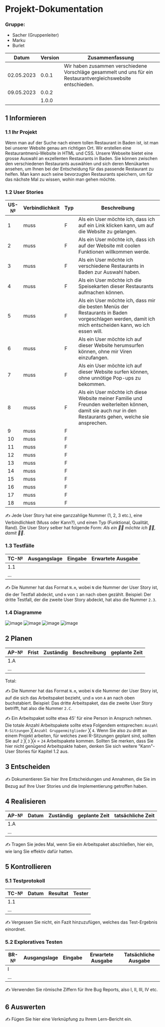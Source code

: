 # Projekt-Dokumentation
### Gruppe:
- Sacher (Gruppenleiter) 
- Marku 
- Burlet

| Datum | Version | Zusammenfassung                                              |
| ----- | ------- | ------------------------------------------------------------ |
| 02.05.2023 | 0.0.1   | Wir haben zusammen verschiedene Vorschläge gesammelt und uns für ein Restaurantvergleichswebsite entschieden. |
| 09.05.2023 | 0.0.2   |                                                              |
|        | 1.0.0   |                                                              |

## 1 Informieren

### 1.1 Ihr Projekt

Wenn man auf der Suche nach einem tollen Restaurant in Baden ist, ist man bei unserer Website genau am richtigen Ort. Wir erstellen eine Restaurantmenü-Website in HTML und CSS. Unsere Webseite bietet eine grosse Auswahl an exzellenten Restaurants in Baden. Sie können zwischen den verschiedenen Restaurants auswählen und sich deren Menükarten ansehen, um Ihnen bei der Entscheidung für das passende Restaurant zu helfen. Man kann auch seine bevorzugten Restaurants speichern, um für das nächste Mal zu wissen, wohin man gehen möchte.

### 1.2 User Stories

| US-№ | Verbindlichkeit | Typ  | Beschreibung                       |
| ---- | --------------- | ---- | ---------------------------------- |
| 1    |   muss             |  F   |  Als ein User möchte ich, dass ich auf ein Link klicken kann, um auf die Website zu gelangen.  |
| 2    |   muss             |  F   |  Als ein User möchte ich, dass ich auf der Website mit coolen Funktionen willkommen werde.    |
| 3    |   muss             |  F   |  Als ein User möchte ich verschiedene Restaurants in Baden zur Auswahl haben.          |
| 4    |   muss             |  F   |  Als ein User möchte ich die Speisekarten dieser Restaurants aufmachen können.          |
| 5    |   muss             |  F   |  Als ein User möchte ich, dass mir die besten Menüs der Restaurants in Baden vorgeschlagen werden, damit ich mich entscheiden kann, wo ich essen will.         |
| 6    |   muss             |  F   |  Als ein User möchte ich auf dieser Website herumsurfen können, ohne mir Viren einzufangen.          |
| 7    |   muss             |  F   |  Als ein User möchte ich auf dieser Website surfen können, ohne unnötige Pop-ups zu bekommen.          |
| 8    |   muss             |  F   |   Als ein User möchte ich diese Website meiner Familie und Freunden weiterleiten können, damit sie auch nur in den Restaurants gehen, welche sie ansprechen.         |
| 9    |   muss             |  F   |        |
| 10   |   muss             |  F   |            |
| 11   |   muss             |  F   |            |
| 12   |   muss             |  F   |            |
| 13   |   muss             |  F   |            |
| 14   |   muss             |  F   |            |
| 15   |   muss             |  F   |            |
| 16   |   muss             |  F   |            |
| 17   |   muss             |  F   |            |
| 18   |   muss             |  F   |            |

✍️ Jede User Story hat eine ganzzahlige Nummer (1, 2, 3 etc.), eine Verbindlichkeit (Muss oder Kann?), und einen Typ (Funktional, Qualität, Rand). Die User Story selber hat folgende Form: *Als ein 🤷‍♂️ möchte ich 🤷‍♂️, damit 🤷‍♂️*.

### 1.3 Testfälle

| TC-№ | Ausgangslage | Eingabe | Erwartete Ausgabe |
| ---- | ------------ | ------- | ----------------- |
| 1.1  |              |         |                   |
| ...  |              |         |                   |

✍️ Die Nummer hat das Format `N.m`, wobei `N` die Nummer der User Story ist, die der Testfall abdeckt, und `m` von `1` an nach oben gezählt. Beispiel: Der dritte Testfall, der die zweite User Story abdeckt, hat also die Nummer `2.3`.

### 1.4 Diagramme

![image](https://user-images.githubusercontent.com/110891559/237027485-06f7114f-e508-41df-b118-c2cda66a4862.png)
![image](https://user-images.githubusercontent.com/110891559/237027591-14dedb86-570b-4b68-8e5b-042881bea6df.png)
![image](https://user-images.githubusercontent.com/110891559/237027627-60147010-3e38-4f4c-a5b7-2939519ccd2b.png)
![image](https://user-images.githubusercontent.com/110891559/237027662-02d633ea-6516-49ba-9e26-c215616b4279.png)





## 2 Planen

| AP-№ | Frist | Zuständig | Beschreibung | geplante Zeit |
| ---- | ----- | --------- | ------------ | ------------- |
| 1.A  |       |           |              |               |
| ...  |       |           |              |               |

Total: 

✍️ Die Nummer hat das Format `N.m`, wobei `N` die Nummer der User Story ist, auf die sich das Arbeitspaket bezieht, und `m` von `A` an nach oben buchstabiert. Beispiel: Das dritte Arbeitspaket, das die zweite User Story betrifft, hat also die Nummer `2.C`.

✍️ Ein Arbeitspaket sollte etwa 45' für eine Person in Anspruch nehmen. Die totale Anzahl Arbeitspakete sollte etwa Folgendem entsprechen: `Anzahl R-Sitzungen` ╳ `Anzahl Gruppenmitglieder` ╳ `4`. Wenn Sie also zu dritt an einem Projekt arbeiten, für welches zwei R-Sitzungen geplant sind, sollten Sie auf `2` ╳ `3` ╳`4` = `24` Arbeitspakete kommen. Sollten Sie merken, dass Sie hier nicht genügend Arbeitspakte haben, denken Sie sich weitere "Kann"-User Stories für Kapitel 1.2 aus.

## 3 Entscheiden

✍️ Dokumentieren Sie hier Ihre Entscheidungen und Annahmen, die Sie im Bezug auf Ihre User Stories und die Implementierung getroffen haben.

## 4 Realisieren

| AP-№ | Datum | Zuständig | geplante Zeit | tatsächliche Zeit |
| ---- | ----- | --------- | ------------- | ----------------- |
| 1.A  |       |           |               |                   |
| ...  |       |           |               |                   |

✍️ Tragen Sie jedes Mal, wenn Sie ein Arbeitspaket abschließen, hier ein, wie lang Sie effektiv dafür hatten.

## 5 Kontrollieren

### 5.1 Testprotokoll

| TC-№ | Datum | Resultat | Tester |
| ---- | ----- | -------- | ------ |
| 1.1  |       |          |        |
| ...  |       |          |        |

✍️ Vergessen Sie nicht, ein Fazit hinzuzufügen, welches das Test-Ergebnis einordnet.

### 5.2 Exploratives Testen

| BR-№ | Ausgangslage | Eingabe | Erwartete Ausgabe | Tatsächliche Ausgabe |
| ---- | ------------ | ------- | ----------------- | -------------------- |
| I    |              |         |                   |                      |
| ...  |              |         |                   |                      |

✍️ Verwenden Sie römische Ziffern für Ihre Bug Reports, also I, II, III, IV etc.

## 6 Auswerten

✍️ Fügen Sie hier eine Verknüpfung zu Ihrem Lern-Bericht ein.
